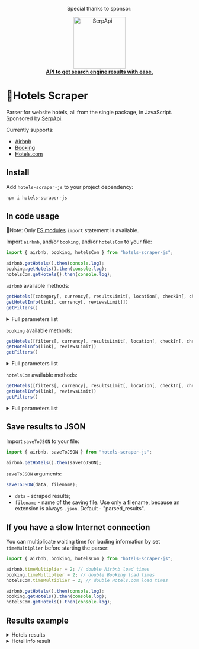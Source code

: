 <div align="center">
<p>Special thanks to sponsor:</p>
<div>
   <img src="https://sindresorhus.com/assets/thanks/serpapi-logo-light.svg" width="140" alt="SerpApi">
</div>
<a href="https://serpapi.com">
	<b>API to get search engine results with ease.</b>
</a>
</div>

# 🏨Hotels Scraper

Parser for website hotels, all from the single package, in JavaScript. Sponsored by [SerpApi](https://serpapi.com/).

Currently supports:

- [Airbnb](https://www.airbnb.com/)
- [Booking](https://www.booking.com/)
- [Hotels.com](https://hotels.com/)

## Install

Add `hotels-scraper-js` to your project dependency:

```bash
npm i hotels-scraper-js
```

## In code usage

📌Note: Only [ES modules](https://nodejs.org/api/esm.html) `import` statement is available.

Import `airbnb`, and/or `booking`, and/or `hotelsCom` to your file:

```javascript
import { airbnb, booking, hotelsCom } from "hotels-scraper-js";

airbnb.getHotels().then(console.log);
booking.getHotels().then(console.log);
hotelsCom.getHotels().then(console.log);
```

`airbnb` available methods:

```javascript
getHotels([category[, currency[, resultsLimit[, location[, checkIn[, checkOut[, adults[, children]]]]]]]])
getHotelInfo(link[, currency[, reviewsLimit]])
getFilters()
```

<details>
<summary>Full parameters list</summary>

- `category` - category code. You can get all available categories with their codes from `getFilters()` method. You can use both "name" or "value";
- `currency` - currency code. You can get all available currencies with their codes from `getFilters()` method. You can use both "name" or "value" ;
- `resultsLimit` - parameter defines the results amount you want to get. Must be a number or `Infinity` (use it if you want to get all results in the selected category). Default - 20;
- `location` - parameter defines the location of hotels to search;
- `checkIn` - parameter defines the check-in date. Format - "12/31/2023";
- `checkOut` - parameter defines the check-out date. Format - "12/31/2023";
- `adults` - parameter defines the number of adult guests;
- `children` - parameter defines the number of child guests;
- `reviewsLimit` - parameter defines the reviews amount you want to get. Must be a number or `Infinity` (use it if you want to get all reviews). Default - 10.

</details>

`booking` available methods:

```javascript
getHotels([filters[, currency[, resultsLimit[, location[, checkIn[, checkOut[, adults[, children[, [rooms]]]]]]]]]])
getHotelInfo(link[, reviewsLimit])
getFilters()
```

<details>
<summary>Full parameters list</summary>

- `filters` - an array with filter codes. You can get all available filters with their codes from `getFilters()` method. You can use both "name" or "value";
- `currency` - currency code. You can get all available currencies with their codes from `getFilters()` method. You can use both "name" or "value". Default - "USD";
- `resultsLimit` - parameter defines the results amount you want to get. Must be a number or `Infinity` (use it if you want to get all results in the selected category). Default - 35;
- `location` - location of hotels to search. Default - "Paris";
- `checkIn` - check-in date. Format - "12/31/2023", Default - today;
- `checkOut` - check-in date. Format - "12/31/2023", Default - tomorrow;
- `adults` - number of adult guests. Default - 2;
- `children` - number of child guests. Default - 0;
- `rooms` - number of rooms needed. Default - 1;
- `travelPurpose` - travel purpouse. Available "leisure" or "business". Default - "leisure";
- `reviewsLimit` - parameter defines the reviews amount you want to get. Must be a number or `Infinity` (use it if you want to get all reviews). Default - 10.

</details>

`hotelsCom` available methods:

```javascript
getHotels([filters[, currency[, resultsLimit[, location[, checkIn[, checkOut[, adults[, children[, [rooms]]]]]]]]]])
getHotelInfo(link[, reviewsLimit])
getFilters()
```

<details>
<summary>Full parameters list</summary>

- `filters` - an array with filter codes. You can get all available filters with their codes from `getFilters()` method. You can use both "name" or "value";
- `priceFrom` - min price filter. On Hotels.com available 10 price steps. `priceFrom` value will be round to the nearest lower step value;
- `priceTo` - max price filter. On Hotels.com available 10 price steps. `priceTo` value will be round to the nearest higher step value;
- `country` - country name. You can get all available countries with their currencies and languages (if provided) from `getFilters().locales` method;
- `language` - interface language. You can change language only if the selected `country` has several languages;
- `resultsLimit` - parameter defines the results amount you want to get. Must be a number or `Infinity` (use it if you want to get all results in the selected category). Default - 35;
- `location` - location of hotels to search. Default - "Paris";
- `checkIn` - check-in date. Format - "12/31/2023", Default - today;
- `checkOut` - check-in date. Format - "12/31/2023", Default - tomorrow;
- `adults` - number of adult guests. Default - 2;
- `children` - number of child guests. Default - 0;
- `reviewsLimit` - parameter defines the reviews amount you want to get. Must be a number or `Infinity` (use it if you want to get all reviews). Default - 10.

</details>

## Save results to JSON

Import `saveToJSON` to your file:

```javascript
import { airbnb, saveToJSON } from "hotels-scraper-js";

airbnb.getHotels().then(saveToJSON);
```

`saveToJSON` arguments:

```javascript
saveToJSON(data, filename);
```

- `data` - scraped results;
- `filename` - name of the saving file. Use only a filename, because an extension is always `.json`. Default - "parsed_results".

## If you have a slow Internet connection

You can multiplicate waiting time for loading information by set `timeMultiplier` before starting the parser:

```javascript
import { airbnb, booking, hotelsCom } from "hotels-scraper-js";

airbnb.timeMultiplier = 2; // double Airbnb load times
booking.timeMultiplier = 2; // double Booking load times
hotelsCom.timeMultiplier = 2; // double Hotels.com load times

airbnb.getHotels().then(console.log);
booking.getHotels().then(console.log);
hotelsCom.getHotels().then(console.log);
```

## Results example

<details>
<summary>Hotels results</summary>

**Airbnb results**

```json
[
  {
    "thumbnail":"https://a0.muscache.com/im/pictures/9ca40aba-5b1a-4a90-9de6-a51a75d74e8d.jpg?im_w=720",
    "title":"Private room in Courbevoie",
    "subtitles":[
        "Courbevoie—Verdun room near La Défense",
        "1 double bed"
    ],
    "dates":"03/10/2023 - 03/13/2023",
    "price":{
        "currency":"$",
        "value":46,
        "period":"night"
    },
    "rating":4.8,
    "link":"https://www.airbnb.com/rooms/28935929"
  },
  ... and other hotels
]
```

**Booking results**

```json
[
  {
    "thumbnail":"https://cf.bstatic.com/xdata/images/hotel/square200/76073434.webp?k=bb74dd88f738df22dc8f756b92f92477da8ed945300449c8c14bc31ca1d56bd2&o=&s=1",
    "title":"Apollon MontparnasseOpens in new window",
    "stars":3,
    "preferredBadge":true,
    "promotedBadge":false,
    "location":"14th arr., Paris",
    "subwayAccess":true,
    "sustainability":"Travel Sustainable property",
    "distanceFromCenter":3.5,
    "highlights":[
        "Standard Double Room",
        "1 full bed",
        "Only 5 rooms left at this price on our site"
    ],
    "price":{
        "currency":"US$",
        "value":70,
        "taxesAndCharges":4
    },
    "rating":{
        "score":8,
        "scoreDescription":"Very Good",
        "reviews":1
    },
    "link":"https://www.booking.com/hotel/fr/apollon-montparnasse.html?aid=304142&label=gen173nr-1FCAQoggJCDHNlYXJjaF9wYXJpc0gxWARo6QGIAQGYATG4ARfIAQzYAQHoAQH4AQOIAgGoAgO4Aq3Kk6AGwAIB0gIkOWJlN2NmYTUtNjU0MS00ODhjLWJlYmMtMTE0NjRjNmE4Mzdh2AIF4AIB&ucfs=1&arphpl=1&checkin=2023-03-05&checkout=2023-03-06&group_adults=2&req_adults=2&no_rooms=1&group_children=0&req_children=0&hpos=15&hapos=15&sr_order=popularity&srpvid=39e084d62f6804da&srepoch=1678042414&all_sr_blocks=189619302_92687463_0_2_0&highlighted_blocks=189619302_92687463_0_2_0&matching_block_id=189619302_92687463_0_2_0&sr_pri_blocks=189619302_92687463_0_2_0__6600&from_sustainable_property_sr=1&from=searchresults#hotelTmpl"
  },
  ... and other hotels
]
```

**Hotels.com results**

```json
[
   {
      "title":"Hotel 10 Opera",
      "isAd":true,
      "location":"Paris",
      "snippet":{
         "title":"3* hotel located near the Opera",
         "text":"In the heart of the 9th district: customized offers according to the length of stay, flexibility & reinforced sanitary measures."
      },
      "paymentOptions":[
         "Fully refundable",
         "Reserve now, pay later"
      ],
      "highlightedAmenities":[
          "Hot tub"
      ],
      "price":{
         "currency":"$",
         "value":193,
         "withTaxesAndCharges":216
      },
      "rating":{
         "score":8.8,
         "reviews":35
      },
      "link":"https://www.hotels.com/ho282954/hotel-10-opera-paris-france/"
   },
  ... and other hotels
]
```

</details>

<details>
<summary>Hotel info result</summary>

**Airbnb results**

```json
{
  "name": "The Black A-Frame",
  "shortDescription": "Entire cabin hosted by Liga",
  "shortOverview": ["3 guests", "1 bedroom", "2 beds", "1 bath"],
  "highlights": [
    { "title": "Self check-in", "subtitle": "Check yourself in with the lockbox." },
    ... and other highlights
  ],
  "price": { "currency": "$", "perNight": 136 },
  "description": "Amazing and stylish A-frame house at the edge of the forest and at the bend of Peterupe river. Located 40km from Riga and 8km from Saulkrasti. Perfect place for your city escape.The spaceThe Black A-frame is located 10 min drive from the seaside and 10 min walk from Pabaži Lake. This place is quiet and very comfortable. Outside there is a terrace where you can enjoy magical forest view and bird songs. There is a small river next to house. House can accommodate up to three guests as we have one double bed in Loft and in living room we have sofa bed, so there is extra place to sleep if you have children with you. We are dog friendly, so bring your dog along with you on your visit. Pet fee 10 eur.We have hot tub near house and if you want, you can rent it for extra charge 60 eur.In our house there is only wood stove heating, you will be able to feel the countryside authenticity. Especially when the sun is down in the breezy nighttime the wood stove will warm you and your hearts. If you have no experience in wood stove heating, you’ll find instructions in our lovely cabin! Don’t forget to fire up wood stove first thing in the morning, because if cold outside, in the morning it might be chilly inside.If you desire - give us notice, at what time we should expect your arrival, so we can pre-heat house before you get here and after you have arrived you can continue heating the house yourself!If you have small children, please note that there is a porch with no railings and a river close to house. Please don't leave your kids without supervision and be responsible parents.",
  "sleepOptions": [
    { "room": "Bedroom", "bed": "1 double bed" },
    { "room": "Living room", "bed": "1 sofa bed" }
  ],
  "location": "Sēja, Latvia",
  "host": {
    "name": "Liga",
    "joined": "Joined in September 2018",
    "overview": ["604 Reviews", "Identity verified", "Superhost"],
    "responseInfo": { "responseRate": "100%", "responseTime": "within an hour" }
  },
  "link": "https://www.airbnb.com/rooms/43105686?adults=1&category_tag=Tag%3A8148&children=0&infants=0&pets=0&search_mode=flex_destinations_search&check_in=2023-04-16&check_out=2023-04-21&federated_search_id=c9f831f8-d4e6-43c1-b8eb-07e918081d52&source_impression_id=p3_1677412473_UOkZOXx5wDjAXVhD",
  "placeOffers": [
    "River view",
    "Hair dryer",
    "Shampoo",
    ... and other place offers
  ],
  "houseRules": [
    "3 guests maximum",
    "Pets allowed",
    "Check-in after 3:00 PM",
    ... and other house rules
  ],
  "safetyAndProperty": [
    "Pool/hot tub without a gate or lock",
    "Heights without rails or protection",
    ... and other safety & property
  ],
  "photos": [
    "https://a0.muscache.com/im/pictures/8dec2f7c-1c3e-402e-baea-4fd72af59621.jpg?aki_policy=large",
    "https://a0.muscache.com/im/pictures/1c1c4008-d617-4e9f-b5e3-aa38bc8c5c9a.jpg?aki_policy=large",
    ... and other photos
  ],
  "reviewsInfo": {
    "rating": 4.97,
    "totalReviews": 433,
    "reviews": [
      {
        "name": "Yana",
        "avatar": "https://a0.muscache.com/im/pictures/user/d9e91b91-c2fb-42d2-929d-02676dbc2b5a.jpg?im_w=240",
        "userPage": "https://www.airbnb.com/users/show/501742751",
        "date": "February 2023",
        "review": "This is a super cosy place. The view from the cabin on the river is breathtaking! We really liked the location. The host is very friendly and helpful. There was a power outage in the area, but the host immediately contacted the power crew to fix it, so we were able to spend the rest of our time enjoying all the house features. The wood stove is something amazing! The cabin is not big, but very stylish, cosy and comfortable.  I will definitely recommend this place!"
      },
    ... and other reviews
    ]
  }
}

```

**Booking results**

```json
{
   "title":"The Renwick",
   "type":"Hotel",
   "stars":4,
   "preferredBadge":true,
   "subwayAccess":true,
   "sustainability":"Travel Sustainable property",
   "address":"118 East 40th Street, Murray Hill, New York, NY 10016, United States of America",
   "highlights":[
      "Pet friendly",
      "Free WiFi",
      "Air conditioning",
      ... and other highlights
   ],
   "shortDescription":"Stay in the heart of New York\n\n–\n\nExcellent location – show map",
   "description":"You're eligible for a Genius discount at The Renwick! To save at this property, all you have to do is sign in.\n""+""Featuring free WiFi, The Renwick offers luxury residential-style accommodations in Midtown Manhattan, 400 m from Bryant Park.\n""+""Every art-inspired room at this historic hotel includes a flat-screen TV. Each room has a private bathroom with free toiletries and a hairdryer.\n""+""There is a 24-hour front desk, fitness center and business center at The Renwick.\n""+""Grand Central Terminal is 271 m from The Renwick, while Empire State Building is 901 m away. The nearest airport is La Guardia Airport, 5.6 mi from the property.",
   "descriptionHighlight":"Families in particular like the location – they rated it 9.5 for a stay with kids.",
   "descriptionSummary":"The Renwick has been welcoming Booking.com guests since Jun 25, 2006\n""+""\n""+""Hotel chain/brand:\n""+""Rebel Hotel Company",
   "facilities":[
      "Non-smoking rooms",
      "Fitness center",
      "Facilities for disabled guests",
      ... and other facilities
   ],
   "areaInfo":[
      {
         "What's nearby":[
            {
               "place":"Chrysler Building",
               "distance":"200 m"
            },
            {
               "place":"Morgan Library & Museum",
               "distance":"400 m"
            },
          ... and other "What's nearby" results
         ]
      },
      ... and other aria info
   ],
   "link":"https://www.booking.com/hotel/us/the-renwick.html?aid=304142&label=gen173nr-1FCAQoggJCD3NlYXJjaF9uZXcgeW9ya0gxWARo6QGIAQGYATG4ARfIAQzYAQHoAQH4AQOIAgGoAgO4AsDdkqAGwAIB0gIkZWZjNzg1ZjQtOTQ4OS00MTk2LWFhNTctZDBhNjY0ODNlMjBk2AIF4AIB&sid=8a3276de1a926aa7e34f278dfb7fc6a2&age=0&age=0&all_sr_blocks=5602126_351661370_4_0_0%2C5602123_351661370_2_0_0&checkin=2023-07-30&checkout=2023-08-12&dist=0&group_adults=4&group_children=2&hapos=100&highlighted_blocks=5602126_351661370_4_0_0%2C5602123_351661370_2_0_0&hpos=25&matching_block_id=5602126_351661370_4_0_0&no_rooms=2&req_adults=4&req_age=0&req_age=0&req_children=2&room1=A%2CA%2C0&room2=A%2CA%2C0&sb_price_type=total&sr_order=popularity&sr_pri_blocks=5602126_351661370_4_0_0__418795%2C5602123_351661370_2_0_0__338895&srepoch=1678028492&srpvid=526669a055bb0322&type=total&ucfs=1&activeTab=main#tab-main",
   "photos":[
      "https://cf.bstatic.com/xdata/images/hotel/max1024x768/62412250.jpg?k=7389247a6dbefb943abdb9c9e9e4bc29f4dbd0e38b07e4bf0e3483632c14ec58&o=&hp=1",
      "https://cf.bstatic.com/xdata/images/hotel/max1024x768/62412277.jpg?k=efff09d78f321bf902267f8d939921ec4fbb3bb81c78167dd6e3c5696181df4f&o=&hp=1",
      "https://cf.bstatic.com/xdata/images/hotel/max1024x768/53916939.jpg?k=a05597263a68862bbe161d19611ba40ab54c27dbbb887d1747a503f0c04a6e12&o=&hp=1",
    ... and other photos
   ],
   "reviewsInfo":{
      "score":8.2,
      "scoreDescription":"Rated very good",
      "totalReviews":1,
      "categoriesRating":[
         {
            "Staff":8.8
         },
         {
            "Facilities":7.9
         },
        ... and other categories
      ],
      "reviews":[
         {
            "name":"Jack",
            "avatar":"https://cf.bstatic.com/static/img/review/avatars/ava-j/f69a0f45af414641ac0371c1f139c49637969c6c.png",
            "country":"United Kingdom",
            "date":"Reviewed: October 9, 2022",
            "reting":"10",
            "review":[
               {
                  "liked":"We spent so much time reviewing hotels for our first trip to New York and were so pleased with choosing The Renwick. Upon arrival, the lady at reception was so friendly, bubbly and welcoming. In general, the staff were great and were super knowledgeable and always willing to support and ensure we were okay and comfortable. Additionally, the housekeeping were brilliant and ensured our room was sparkling clean everyday and with fresh towels. As for the room, we were on the 17th floor, it was nicely decorated, spacious,
great shower/pressure and the bed super comfortable. The Wi-Fi was also excellent. We always looked forward to returning after a long day exploring the streets of amazing New York City!\n""+""If I had to pick one little negative, we were checked out by a different lady at reception and she wasn't so friendly. Oh well, no biggie.\n""+""When we return to New York we will be returning to this hotel."
               }
            ],
            "hotelResponse":"Thank you for sharing this wonderful review, Jack!\n""+""We are very pleased to hear that you had an enjoyable experience at The Renwick Hotel and loved our spacious, clean accommodations and housekeeping services! We appreciate your praise for our team; they work very hard to ensure every guest feels right at home. We are delighted you felt welcomed and valued during your time with us!\n""+""We'd love to share another positive experience with you in the future!"
         },
        ... and other reviews
      ]
   }
}
```

**Hotels.com results**

```json
{
   "title":"Four Seasons Resort Oahu at Ko Olina",
   "stars":5,
   "shortDescription":"Kapolei beachfront resort with 4 restaurants and spa",
   "address":"92-1001 Olani Street, Kapolei, HI, 96707",
   "description":"At Four Seasons Resort Oahu at Ko Olina, you can hit the beach to retreat to a cabana or enjoy the shade from a beach umbrella, plus activities like scuba diving and snorkeling are nearby. 4 outdoor pools provide fun for everyone, while guests in the mood for pampering can visit the spa to indulge in massages, body wraps, and mani/pedis. Dining choices include 4 restaurants and the bar/lounge is a great place to grab a cold drink. A free kid's club, a poolside bar, and a health club are other highlights at this luxurious resort. Fellow travelers say good things about the pool and helpful staff.",
   "languages":"Chinese (Mandarin), English, Japanese, Korean, Spanish",
   "roomOptions":[
      "Room, 2 Double Beds, Partial Ocean View",
      "Room, Accessible, Partial Ocean View",
      "Suite, 1 Bedroom, Ocean View",
      ... and other room options
   ],
   "areaInfo":[
      {
         "What's nearby":[
            {
               "place":"Pearl Harbor",
               "distance":"22 min drive"
            },
           ... and other nearby places
         ]
      },
      {
         "Getting around":[
            {
               "place":"Kapolei, HI (JRF-Kalaeloa)",
               "distance":"15 min drive"
            },
          ... and other around places
         ]
      },
      {
         "Restaurants":[
            {
               "place":"Island Country Markets at Ko Olina",
               "distance":"4 min walk"
            },
          ... and other restaurants
         ]
      }
   ],
   "CleaningAndSafety":[
      {
         "Enhanced cleanliness measures":[
            "Disinfectant is used to clean the property",
            "High-touch surfaces are cleaned and disinfected",
            "Sheets and towels are washed at 60°C/140°F or hotter",
            "Follows standard cleaning and disinfection practices of Lead with Care (Four Seasons)"
         ]
      },
    ... and other cleaning and safety features
   ],
   "atAGlance":[
      {
         "Hotel size":[
            "370 units",
            "Arranged over 16 floors"
         ]
      },
      ... and other amenities
   ],
   "propertyAmenities":[
      {
         "Food and drink":[
            "Buffet breakfast (surcharge) each morning 6:00 AM–11:00 AM",
            "4 restaurants",
            "Bar/lounge",
            "Poolside bar",
            "Coffee shop",
            "Coffee/tea in a common area",
            "24-hour room service",
            "Snack bar/deli"
         ]
      },
       ... and other property amenities
   ],
   "roomAmenities":[
      {
         "Be entertained":[
            "DVD player",
            "65-inch flat-screen TV",
            "Cable TV channels",
            "Pay movies"
         ]
      },
    ... and other room amenities
   ],
   "specialFeatures":[
      {
         "Spa":[
            "Guests can indulge in a pampering treatment at the resort's full-service spa. Services include facials, body wraps, body scrubs, and body treatments. The spa is open daily."
         ]
      }
   ],
   "feesAndPolicies":[
      {
         "Optional extras":[
            "Wired Internet access is available in public areas for USD 22 per stay (rates may vary)",
            "Buffet breakfast is offered for an extra charge of approximately USD 15–75 for adults, and USD 15–75 for children",
            "Airport shuttle service is offered for an extra charge of USD 340.00 per vehicle (one-way)",
            "Late check-out can be arranged for an extra charge (subject to availability)"
         ]
      },
      ... and other fees and policies
   ],
   "link":"https://www.hotels.com/ho161915/four-seasons-resort-oahu-at-ko-olina-kapolei-united-states-of-america/",
   "photos":[
      "https://images.trvl-media.com/lodging/1000000/10000/7000/6910/ad8af703.jpg?impolicy=resizecrop&rw=1200&ra=fit",
      "https://images.trvl-media.com/lodging/1000000/10000/7000/6910/45b7af11.jpg?impolicy=resizecrop&rw=1200&ra=fit",
      "https://images.trvl-media.com/lodging/1000000/10000/7000/6910/f1e44ee8.jpg?impolicy=resizecrop&rw=1200&ra=fit",
      ... and other photos
   ],
   "reviewsInfo":{
      "score":9.4,
      "scoreDescription":"Exceptional",
      "totalReviews":548,
      "categoriesRating":[
         {
            "Cleanliness":9.6
         },
         {
            "Staff & service":9.5
         },
         {
            "Amenities":9.4
         },
         {
            "Property conditions & facilities":9.5
         },
         {
            "Eco-friendliness":9.1
         }
      ],
      "reviews":[
         {
            "date":"Mar 2, 2023",
            "reting":10,
            "review":"Beautiful property and awesome service"
         },
        ... and other reviews
      ]
   }
}
```

</details>
